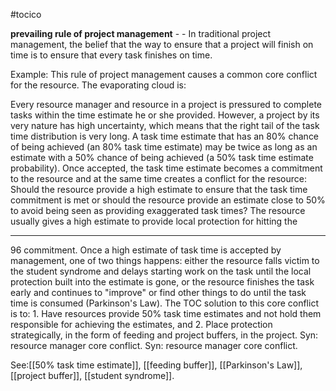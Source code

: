 #tocico

<b>prevailing rule of project management</b> -  - In traditional project management, the belief that the way to ensure that a project will finish on time is to ensure that every task finishes on time.

Example: This rule of project management causes a common core conflict for the resource. The evaporating cloud is:  
 
Every resource manager and resource in a project is pressured to complete tasks within the time 
estimate he or she provided.  However, a project by its very nature has high uncertainty, which means that the right tail of the task time distribution is very long.  A task time estimate that has an 80%  chance of being achieved (an 80% task time estimate) may be twice as long as an estimate with a 50%  chance of being achieved (a 50% task time estimate probability).  Once accepted, the task time estimate becomes a commitment to the resource and at the same time creates a conflict for the resource:  Should the resource provide a high estimate to ensure that the task time commitment is met or should the resource provide an estimate close to 50% to avoid being seen as providing exaggerated task times?  The resource usually gives a high estimate to provide local protection for hitting the 
<hr/>
96 
commitment.  Once a high estimate of task time is accepted by management, one of two things happens: either the resource falls victim to the student syndrome and delays starting work on the task until the local protection built into the estimate is gone, or the resource finishes the task early and continues to "improve" or find other things to do until the task time is consumed (Parkinson's Law).  The TOC solution to this core conflict is to:  1. Have resources provide 50% task time estimates and not hold them responsible for achieving the 
estimates, and  
2. Place protection strategically, in the form of feeding and project buffers, in the project. Syn: resource manager core conflict.  Syn: resource manager core conflict.  



See:[[50% task time estimate]], [[feeding buffer]], [[Parkinson's Law]], [[project buffer]], [[student syndrome]].
